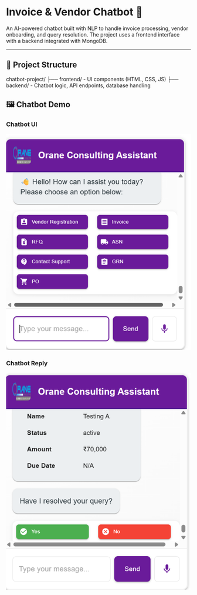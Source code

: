 # Invoice & Vendor Chatbot 🤖

An AI-powered chatbot built with NLP to handle invoice processing, vendor onboarding, and query resolution. The project uses a frontend interface with a backend integrated with MongoDB.

---

## 📁 Project Structure
chatbot-project/
├── frontend/ - UI components (HTML, CSS, JS)
├── backend/ - Chatbot logic, API endpoints, database handling

## 🖼️ Chatbot Demo

### Chatbot UI
![Chatbot UI](images/chatbot_ui.png)

### Chatbot Reply
![Chatbot Reply](images/chatbot_reply.png)

